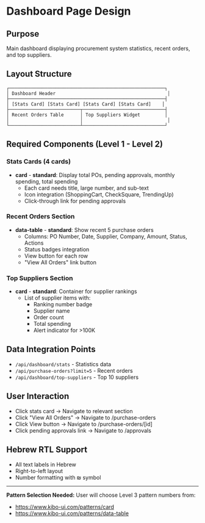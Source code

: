 # Dashboard Page Design

## Purpose
Main dashboard displaying procurement system statistics, recent orders, and top suppliers.

## Layout Structure
```
┌─────────────────────────────────────────────────────────┐
│ Dashboard Header                                         │
├─────────────────────────────────────────────────────────┤
│ [Stats Card] [Stats Card] [Stats Card] [Stats Card]    │
├──────────────────────────┬──────────────────────────────┤
│ Recent Orders Table      │ Top Suppliers Widget         │
│                          │                               │
└──────────────────────────┴──────────────────────────────┘
```

## Required Components (Level 1 - Level 2)

### Stats Cards (4 cards)
- **card** - **standard**: Display total POs, pending approvals, monthly spending, total spending
  - Each card needs title, large number, and sub-text
  - Icon integration (ShoppingCart, CheckSquare, TrendingUp)
  - Click-through link for pending approvals

### Recent Orders Section
- **data-table** - **standard**: Show recent 5 purchase orders
  - Columns: PO Number, Date, Supplier, Company, Amount, Status, Actions
  - Status badges integration
  - View button for each row
  - "View All Orders" link button

### Top Suppliers Section
- **card** - **standard**: Container for supplier rankings
  - List of supplier items with:
    - Ranking number badge
    - Supplier name
    - Order count
    - Total spending
    - Alert indicator for >100K

## Data Integration Points
- `/api/dashboard/stats` - Statistics data
- `/api/purchase-orders?limit=5` - Recent orders
- `/api/dashboard/top-suppliers` - Top 10 suppliers

## User Interaction
- Click stats card → Navigate to relevant section
- Click "View All Orders" → Navigate to /purchase-orders
- Click View button → Navigate to /purchase-orders/[id]
- Click pending approvals link → Navigate to /approvals

## Hebrew RTL Support
- All text labels in Hebrew
- Right-to-left layout
- Number formatting with ₪ symbol

---

**Pattern Selection Needed:**
User will choose Level 3 pattern numbers from:
- https://www.kibo-ui.com/patterns/card
- https://www.kibo-ui.com/patterns/data-table
